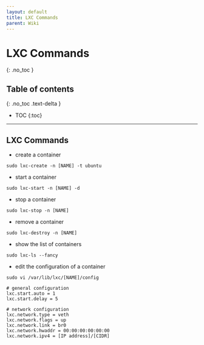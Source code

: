 ```yaml
---
layout: default
title: LXC Commands
parent: Wiki
---
```


# LXC Commands
{: .no_toc }

## Table of contents
{: .no_toc .text-delta }

- TOC
{:toc}

---

## LXC Commands

- create a container

```
sudo lxc-create -n [NAME] -t ubuntu
```

- start a container

```
sudo lxc-start -n [NAME] -d
```

- stop a container

```
sudo lxc-stop -n [NAME]
```

- remove a container

```
sudo lxc-destroy -n [NAME]
```

- show the list of containers

```
sudo lxc-ls --fancy
```

- edit the configuration of a container

```
sudo vi /var/lib/lxc/[NAME]/config
```

```
# general configuration
lxc.start.auto = 1
lxc.start.delay = 5

# network configuration
lxc.network.type = veth
lxc.network.flags = up
lxc.network.link = br0
lxc.network.hwaddr = 00:00:00:00:00:00
lxc.network.ipv4 = [IP address]/[CIDR]
```